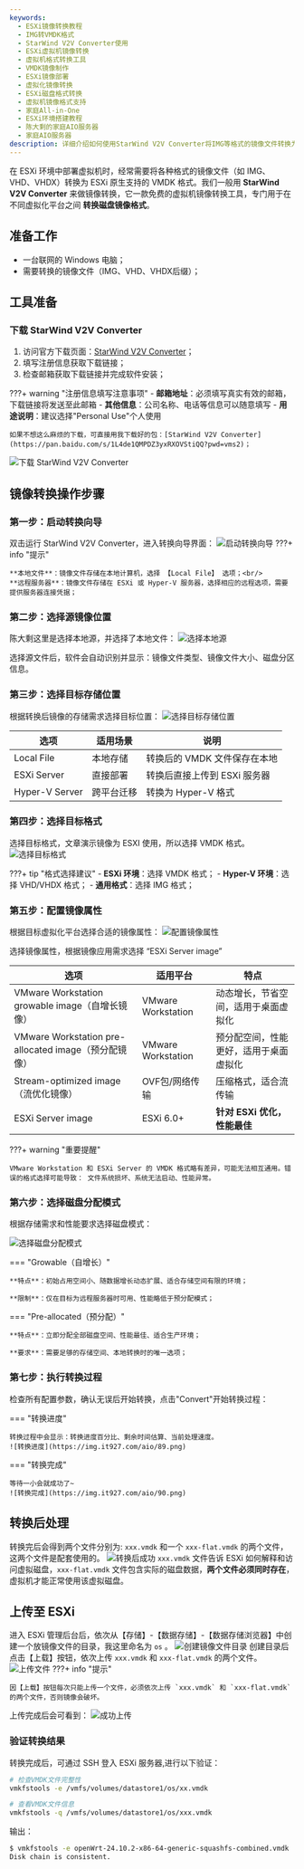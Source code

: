 ```yaml
---
keywords:
  - ESXi镜像转换教程
  - IMG转VMDK格式
  - StarWind V2V Converter使用
  - ESXi虚拟机镜像转换
  - 虚拟机格式转换工具
  - VMDK镜像制作
  - ESXi镜像部署
  - 虚拟化镜像转换
  - ESXi磁盘格式转换
  - 虚拟机镜像格式支持
  - 家庭All-in-One
  - ESXi环境搭建教程
  - 陈大剩的家庭AIO服务器
  - 家庭AIO服务器
description: 详细介绍如何使用StarWind V2V Converter将IMG等格式的镜像文件转换为ESXi支持的VMDK格式，包含完整的操作步骤和注意事项。
---
```

在 ESXi 环境中部署虚拟机时，经常需要将各种格式的镜像文件（如 IMG、VHD、VHDX）转换为 ESXi 原生支持的 VMDK 格式。我们一般用 **StarWind V2V Converter** 来做镜像转换，它一款免费的虚拟机镜像转换工具，专门用于在不同虚拟化平台之间 **转换磁盘镜像格式**。

## 准备工作
- 一台联网的 Windows 电脑；
- 需要转换的镜像文件（IMG、VHD、VHDX后缀）；

## 工具准备
### 下载 StarWind V2V Converter
1. 访问官方下载页面：[StarWind V2V Converter](https://www.starwindsoftware.com/starwind-v2v-converter)；
2. 填写注册信息获取下载链接；
3. 检查邮箱获取下载链接并完成软件安装；

???+ warning "注册信息填写注意事项"
    - **邮箱地址**：必须填写真实有效的邮箱，下载链接将发送至此邮箱
    - **其他信息**：公司名称、电话等信息可以随意填写
    - **用途说明**：建议选择"Personal Use"个人使用

    如果不想这么麻烦的下载，可直接用我下载好的包：[StarWind V2V Converter](https://pan.baidu.com/s/1L4de1QMPDZ3yxRXOVStiQQ?pwd=vms2)；

![下载 StarWind V2V Converter](https://img.it927.com/aio/81.png)

## 镜像转换操作步骤
### 第一步：启动转换向导
双击运行 StarWind V2V Converter，进入转换向导界面：
![启动转换向导](https://img.it927.com/aio/82.png)
???+ info "提示"

    **本地文件**：镜像文件存储在本地计算机，选择 【Local File】 选项；<br/>
    **远程服务器**：镜像文件存储在 ESXi 或 Hyper-V 服务器，选择相应的远程选项，需要提供服务器连接凭据；

### 第二步：选择源镜像位置
陈大剩这里是选择本地源，并选择了本地文件：
![选择本地源](https://img.it927.com/aio/83.png)

选择源文件后，软件会自动识别并显示：镜像文件类型、镜像文件大小、磁盘分区信息。
### 第三步：选择目标存储位置
根据转换后镜像的存储需求选择目标位置：
![选择目标存储位置](https://img.it927.com/aio/84.png)

| 选项 | 适用场景 | 说明                |
|------|----------|-------------------|
| Local File | 本地存储 | 转换后的 VMDK 文件保存在本地 |
| ESXi Server | 直接部署 | 转换后直接上传到 ESXi 服务器 |
| Hyper-V Server | 跨平台迁移 | 转换为 Hyper-V 格式    |

### 第四步：选择目标格式
选择目标格式，文章演示镜像为 ESXI 使用，所以选择 VMDK 格式。
![选择目标格式](https://img.it927.com/aio/85.png)

???+ tip "格式选择建议"
    - **ESXi 环境**：选择 VMDK 格式；
    - **Hyper-V 环境**：选择 VHD/VHDX 格式；
    - **通用格式**：选择 IMG 格式；

### 第五步：配置镜像属性
根据目标虚拟化平台选择合适的镜像属性：
![配置镜像属性](https://img.it927.com/aio/86.png)

选择镜像属性，根据镜像应用需求选择 “ESXi Server image”


| 选项                                                 | 适用平台           | 特点                              |
| -------------------------------------------------- | ------------------ | --------------------------------- |
| VMware Workstation growable image（自增长镜像）      | VMware Workstation | 动态增长，节省空间，适用于桌面虚拟化   |
| VMware Workstation pre-allocated image（预分配镜像） | VMware Workstation | 预分配空间，性能更好，适用于桌面虚拟化 |
| Stream-optimized image（流优化镜像）                 | OVF包/网络传输     | 压缩格式，适合流传输                   |
| ESXi Server image                                  | ESXi 6.0+          | **针对 ESXi 优化，性能最佳**          |

???+ warning "重要提醒"

    VMware Workstation 和 ESXi Server 的 VMDK 格式略有差异，可能无法相互通用。错误的格式选择可能导致： 文件系统损坏、系统无法启动、性能异常。

### 第六步：选择磁盘分配模式
根据存储需求和性能要求选择磁盘模式：

![选择磁盘分配模式](https://img.it927.com/aio/87.png)

=== "Growable（自增长）"

    **特点**：初始占用空间小、随数据增长动态扩展、适合存储空间有限的环境；
    
    **限制**：仅在目标为远程服务器时可用、性能略低于预分配模式；

=== "Pre-allocated（预分配）"

    **特点**：立即分配全部磁盘空间、性能最佳、适合生产环境；
    
    **要求**：需要足够的存储空间、本地转换时的唯一选项；


### 第七步：执行转换过程
检查所有配置参数，确认无误后开始转换，点击"Convert"开始转换过程：

=== "转换进度"
    
    转换过程中会显示：转换进度百分比、剩余时间估算、当前处理速度。
    ![转换进度](https://img.it927.com/aio/89.png)

=== "转换完成"
    
    等待一小会就成功了~
    ![转换完成](https://img.it927.com/aio/90.png)

## 转换后处理
转换完后会得到两个文件分别为: `xxx.vmdk` 和一个 `xxx-flat.vmdk` 的两个文件，这两个文件是配套使用的。
![转换后成功](https://img.it927.com/aio/91.png)
`xxx.vmdk` 文件告诉 ESXi 如何解释和访问虚拟磁盘，`xxx-flat.vmdk` 文件包含实际的磁盘数据，**两个文件必须同时存在**，虚拟机才能正常使用该虚拟磁盘。
## 上传至 ESXi
进入 ESXi 管理后台后，依次从【存储】-【数据存储】-【数据存储浏览器】中创建一个放镜像文件的目录，我这里命名为 `os` 。
![创建镜像文件目录](https://img.it927.com/aio/100.png)
创建目录后点击【上载】按钮，依次上传 `xxx.vmdk` 和 `xxx-flat.vmdk` 的两个文件。
![上传文件](https://img.it927.com/aio/101.png)
???+ info "提示"
  
    因【上载】按钮每次只能上传一个文件，必须依次上传 `xxx.vmdk` 和 `xxx-flat.vmdk` 的两个文件，否则镜像会破坏。

上传完成后会可看到：
![成功上传](https://img.it927.com/aio/102.png)
### 验证转换结果
转换完成后，可通过 SSH 登入 ESXi 服务器,进行以下验证：
```bash
# 检查VMDK文件完整性
vmkfstools -e /vmfs/volumes/datastore1/os/xx.vmdk

# 查看VMDK文件信息
vmkfstools -q /vmfs/volumes/datastore1/os/xxx.vmdk
```
输出：
```bash
$ vmkfstools -e openWrt-24.10.2-x86-64-generic-squashfs-combined.vmdk 
Disk chain is consistent.
```
